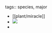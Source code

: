 tags:: species, major
- [[plant/miracle]]
- ![](https://peach-geographical-bat-397.mypinata.cloud/ipfs/QmYiE16Uf9Hdw4vZ1Uwkwi6mLVKorkwsVGVAkhmb3uqEXd)
-
